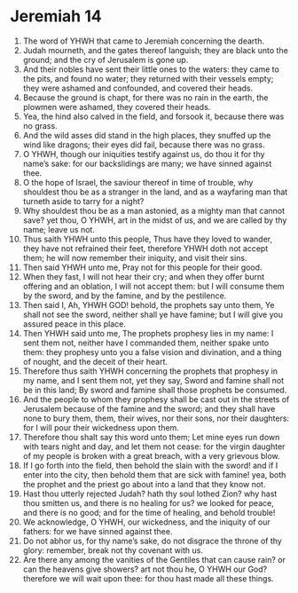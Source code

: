 ﻿# Jeremiah 14
1. The word of YHWH that came to Jeremiah concerning the dearth. 
2. Judah mourneth, and the gates thereof languish; they are black unto the ground; and the cry of Jerusalem is gone up. 
3. And their nobles have sent their little ones to the waters: they came to the pits, and found no water; they returned with their vessels empty; they were ashamed and confounded, and covered their heads. 
4. Because the ground is chapt, for there was no rain in the earth, the plowmen were ashamed, they covered their heads. 
5. Yea, the hind also calved in the field, and forsook it, because there was no grass. 
6. And the wild asses did stand in the high places, they snuffed up the wind like dragons; their eyes did fail, because there was no grass. 
7.  O YHWH, though our iniquities testify against us, do thou it for thy name’s sake: for our backslidings are many; we have sinned against thee. 
8. O the hope of Israel, the saviour thereof in time of trouble, why shouldest thou be as a stranger in the land, and as a wayfaring man that turneth aside to tarry for a night? 
9. Why shouldest thou be as a man astonied, as a mighty man that cannot save? yet thou, O YHWH, art in the midst of us, and we are called by thy name; leave us not. 
10.  Thus saith YHWH unto this people, Thus have they loved to wander, they have not refrained their feet, therefore YHWH doth not accept them; he will now remember their iniquity, and visit their sins. 
11. Then said YHWH unto me, Pray not for this people for their good. 
12. When they fast, I will not hear their cry; and when they offer burnt offering and an oblation, I will not accept them: but I will consume them by the sword, and by the famine, and by the pestilence. 
13.  Then said I, Ah, YHWH GOD! behold, the prophets say unto them, Ye shall not see the sword, neither shall ye have famine; but I will give you assured peace in this place. 
14. Then YHWH said unto me, The prophets prophesy lies in my name: I sent them not, neither have I commanded them, neither spake unto them: they prophesy unto you a false vision and divination, and a thing of nought, and the deceit of their heart. 
15. Therefore thus saith YHWH concerning the prophets that prophesy in my name, and I sent them not, yet they say, Sword and famine shall not be in this land; By sword and famine shall those prophets be consumed. 
16. And the people to whom they prophesy shall be cast out in the streets of Jerusalem because of the famine and the sword; and they shall have none to bury them, them, their wives, nor their sons, nor their daughters: for I will pour their wickedness upon them. 
17.  Therefore thou shalt say this word unto them; Let mine eyes run down with tears night and day, and let them not cease: for the virgin daughter of my people is broken with a great breach, with a very grievous blow. 
18. If I go forth into the field, then behold the slain with the sword! and if I enter into the city, then behold them that are sick with famine! yea, both the prophet and the priest go about into a land that they know not. 
19. Hast thou utterly rejected Judah? hath thy soul lothed Zion? why hast thou smitten us, and there is no healing for us? we looked for peace, and there is no good; and for the time of healing, and behold trouble! 
20. We acknowledge, O YHWH, our wickedness, and the iniquity of our fathers: for we have sinned against thee. 
21. Do not abhor us, for thy name’s sake, do not disgrace the throne of thy glory: remember, break not thy covenant with us. 
22. Are there any among the vanities of the Gentiles that can cause rain? or can the heavens give showers? art not thou he, O YHWH our God? therefore we will wait upon thee: for thou hast made all these things. 
